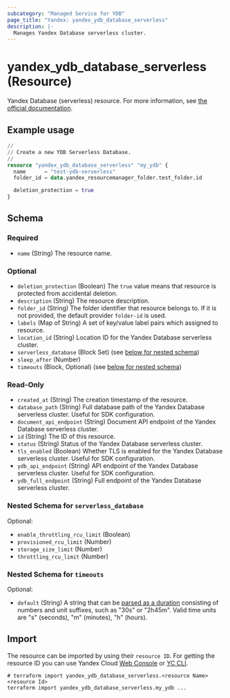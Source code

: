 ```yaml
---
subcategory: "Managed Service for YDB"
page_title: "Yandex: yandex_ydb_database_serverless"
description: |-
  Manages Yandex Database serverless cluster.
---
```


# yandex_ydb_database_serverless (Resource)

Yandex Database (serverless) resource. For more information, see [the official documentation](https://yandex.cloud/docs/ydb/concepts/serverless_and_dedicated).

## Example usage

```terraform
//
// Create a new YDB Serverless Database.
//
resource "yandex_ydb_database_serverless" "my_ydb" {
  name      = "test-ydb-serverless"
  folder_id = data.yandex_resourcemanager_folder.test_folder.id

  deletion_protection = true
}
```

<!-- schema generated by tfplugindocs -->
## Schema

### Required

- `name` (String) The resource name.

### Optional

- `deletion_protection` (Boolean) The `true` value means that resource is protected from accidental deletion.
- `description` (String) The resource description.
- `folder_id` (String) The folder identifier that resource belongs to. If it is not provided, the default provider `folder-id` is used.
- `labels` (Map of String) A set of key/value label pairs which assigned to resource.
- `location_id` (String) Location ID for the Yandex Database serverless cluster.
- `serverless_database` (Block Set) (see [below for nested schema](#nestedblock--serverless_database))
- `sleep_after` (Number)
- `timeouts` (Block, Optional) (see [below for nested schema](#nestedblock--timeouts))

### Read-Only

- `created_at` (String) The creation timestamp of the resource.
- `database_path` (String) Full database path of the Yandex Database serverless cluster. Useful for SDK configuration.
- `document_api_endpoint` (String) Document API endpoint of the Yandex Database serverless cluster.
- `id` (String) The ID of this resource.
- `status` (String) Status of the Yandex Database serverless cluster.
- `tls_enabled` (Boolean) Whether TLS is enabled for the Yandex Database serverless cluster. Useful for SDK configuration.
- `ydb_api_endpoint` (String) API endpoint of the Yandex Database serverless cluster. Useful for SDK configuration.
- `ydb_full_endpoint` (String) Full endpoint of the Yandex Database serverless cluster.

<a id="nestedblock--serverless_database"></a>
### Nested Schema for `serverless_database`

Optional:

- `enable_throttling_rcu_limit` (Boolean)
- `provisioned_rcu_limit` (Number)
- `storage_size_limit` (Number)
- `throttling_rcu_limit` (Number)


<a id="nestedblock--timeouts"></a>
### Nested Schema for `timeouts`

Optional:

- `default` (String) A string that can be [parsed as a duration](https://pkg.go.dev/time#ParseDuration) consisting of numbers and unit suffixes, such as "30s" or "2h45m". Valid time units are "s" (seconds), "m" (minutes), "h" (hours).

## Import

The resource can be imported by using their `resource ID`. For getting the resource ID you can use Yandex Cloud [Web Console](https://console.yandex.cloud) or [YC CLI](https://yandex.cloud/docs/cli/quickstart).

```shell
# terraform import yandex_ydb_database_serverless.<resource Name> <resource Id>
terraform import yandex_ydb_database_serverless.my_ydb ...
```
